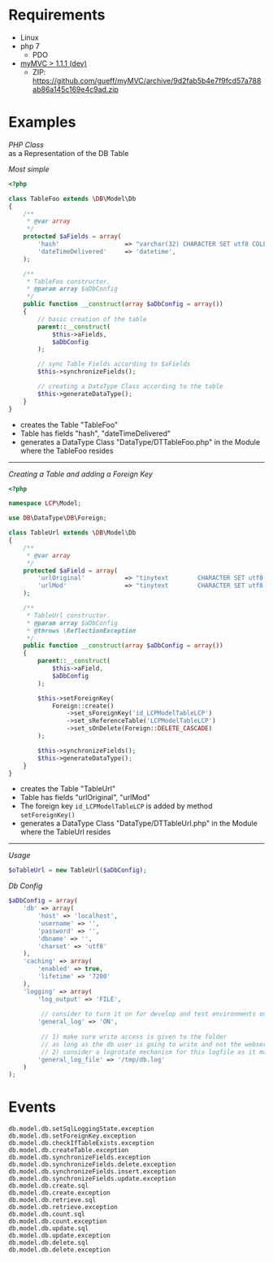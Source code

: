  
# Requirements

- Linux
- php 7
    - PDO
- [myMVC > 1.1.1 (dev)](https://github.com/gueff/myMVC/tree/9d2fab5b4e7f9fcd57a788ab86a145c169e4c9ad)
    - ZIP: https://github.com/gueff/myMVC/archive/9d2fab5b4e7f9fcd57a788ab86a145c169e4c9ad.zip

        
    
# Examples

_PHP Class_  
as a Representation of the DB Table

_Most simple_  
~~~php
<?php

class TableFoo extends \DB\Model\Db
{	
    /**
     * @var array 
     */
    protected $aFields = array(
        'hash'                  => "varchar(32) CHARACTER SET utf8 COLLATE utf8_bin NOT NULL COMMENT  'aus: recipientEmail,reason,+SALT'",
        'dateTimeDelivered'     => 'datetime',
    );

    /**
     * TableFoo constructor.
     * @param array $aDbConfig
     */
    public function __construct(array $aDbConfig = array())
    {
        // basic creation of the table
        parent::__construct(
            $this->aFields, 
            $aDbConfig
        );

        // sync Table Fields according to $aFields 
        $this->synchronizeFields();

        // creating a DataType Class according to the table
        $this->generateDataType();
    }
}
~~~
- creates the Table "TableFoo"
- Table has fields "hash", "dateTimeDelivered"
- generates a DataType Class "DataType/DTTableFoo.php" in the Module where the TableFoo resides

___


_Creating a Table and adding a Foreign Key_
~~~php
<?php

namespace LCP\Model;

use DB\DataType\DB\Foreign;

class TableUrl extends \DB\Model\Db
{
    /**
     * @var array
     */
	protected $aField = array(
		'urlOriginal'           => "tinytext        CHARACTER SET utf8 COLLATE utf8_bin NOT NULL",
        'urlMod'                => "tinytext        CHARACTER SET utf8 COLLATE utf8_bin NOT NULL",
	);

    /**
     * TableUrl constructor.
     * @param array $aDbConfig
     * @throws \ReflectionException
     */
	public function __construct(array $aDbConfig = array())
	{
		parent::__construct(
            $this->aField,
            $aDbConfig
        );

        $this->setForeignKey(
            Foreign::create()
                ->set_sForeignKey('id_LCPModelTableLCP')
                ->set_sReferenceTable('LCPModelTableLCP')
                ->set_sOnDelete(Foreign::DELETE_CASCADE)
        );

        $this->synchronizeFields();
        $this->generateDataType();
    }
}

~~~
- creates the Table "TableUrl"
- Table has fields "urlOriginal", "urlMod"
- The foreign key `id_LCPModelTableLCP` is added by method `setForeignKey()`
- generates a DataType Class "DataType/DTTableUrl.php" in the Module where the TableUrl resides


_________________________________


_Usage_
~~~php
$oTableUrl = new TableUrl($aDbConfig);
~~~

_Db Config_
~~~php
$aDbConfig = array(
    'db' => array(
        'host' => 'localhost',
        'username' => '',
        'password' => '',
        'dbname' => '',
        'charset' => 'utf8'
    ),
    'caching' => array(
        'enabled' => true,
        'lifetime' => '7200'
    ),
    'logging' => array(
        'log_output' => 'FILE',
    
         // consider to turn it on for develop and test environments only
        'general_log' => 'ON',
    
         // 1) make sure write access is given to the folder
         // as long as the db user is going to write and not the webserver user
         // 2) consider a logrotate mechanism for this logfile as it may grow quickly
        'general_log_file' => '/tmp/db.log'
    )
);
~~~

# Events

~~~
db.model.db.setSqlLoggingState.exception
db.model.db.setForeignKey.exception
db.model.db.checkIfTableExists.exception
db.model.db.createTable.exception
db.model.db.synchronizeFields.exception
db.model.db.synchronizeFields.delete.exception
db.model.db.synchronizeFields.insert.exception
db.model.db.synchronizeFields.update.exception
db.model.db.create.sql
db.model.db.create.exception
db.model.db.retrieve.sql
db.model.db.retrieve.exception
db.model.db.count.sql
db.model.db.count.exception
db.model.db.update.sql
db.model.db.update.exception
db.model.db.delete.sql
db.model.db.delete.exception
~~~

